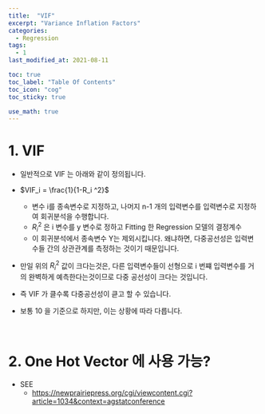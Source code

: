 ```yaml
---
title:  "VIF"
excerpt: "Variance Inflation Factors"
categories:
  - Regression
tags:
  - 1
last_modified_at: 2021-08-11

toc: true
toc_label: "Table Of Contents"
toc_icon: "cog"
toc_sticky: true

use_math: true
---
```


# 1. VIF

- 일반적으로 VIF 는 아래와 같이 정의됩니다. 
- $VIF_i = \frac{1}{1-R_i ^2}$ 
  - 변수 i를 종속변수로 지정하고, 나머지 n-1 개의 입력변수를 입력변수로 지정하여 회귀분석을 수행합니다.
  - $R_i^2$ 은 i 변수를 y 변수로 정하고 Fitting 한 Regression 모델의 결정계수
  - 이 회귀분석에서 종속변수 Y는 제외시킵니다. 왜냐하면, 다중공선성은 입력변수들 간의 상관관계를 측정하는 것이기 때문입니다.

- 만일 위의 $R_i^2$ 값이 크다는것은, 다른 입력변수들이 선형으로 i 번쨰 입력변수를 거의 완벽하게 예측한다는것이므로 다중 공선성이 크다는 것입니다. 
- 즉 VIF 가 클수록 다중공선성이 큳고 할 수 있습니다.
- 보통 10 을 기준으로 하지만, 이는 상황에 따라 다릅니다.

<br>

# 2. One Hot Vector 에 사용 가능? 

- SEE 
  - https://newprairiepress.org/cgi/viewcontent.cgi?article=1034&context=agstatconference
